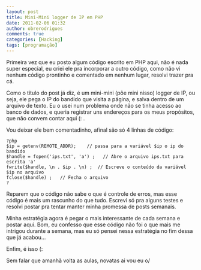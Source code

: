 ```yaml
---
layout: post
title: Mini-Mini logger de IP em PHP
date: 2011-02-06 01:32
author: obrerodrigues
comments: true
categories: [Hacking]
tags: [programação]
---
```

Primeira vez que eu posto algum código escrito em PHP aqui, não é nada super especial, eu criei ele pra incorporar a outro código, como não vi nenhum código prontinho e comentado em nenhum lugar, resolvi trazer pra cá.

Como o título do post já diz, é um mini-mini (põe mini nisso) logger de IP, ou seja, ele pega o IP do bandido que visita a página, e salva dentro de um arquivo de texto. Eu o usei num problema onde não se tinha acesso ao banco de dados, e queria registrar uns endereços para os meus propósitos, que não convem contar aqui (: .

Vou deixar ele bem comentadinho, afinal são só 4 linhas de código:

```
?php
$ip = getenv(REMOTE_ADDR);    // passa para a variável $ip o ip do bandido
$handle = fopen('ips.txt', 'a') ;   // Abre o arquivo ips.txt para escrita 'a'
fwrite($handle, \n . $ip . \n) ;  // Escreve o conteúdo da variável $ip no arquivo
fclose($handle) ;   // Fecha o arquivo
?
```

Reparem que o código não sabe o que é controle de erros, mas esse código é mais um rascunho do que tudo. Escrevi só pra alguns testes e resolvi postar pra tentar manter minha promessa de posts semanais.

Minha estratégia agora é pegar o mais interessante de cada semana e postar aqui. Bom, eu confesso que esse código não foi o que mais me intrigou durante a semana, mas eu só pensei nessa estratégia no fim dessa que já acabou...

Enfim, é isso (:

Sem falar que amanhã volta as aulas, novatas ai vou eu o/
